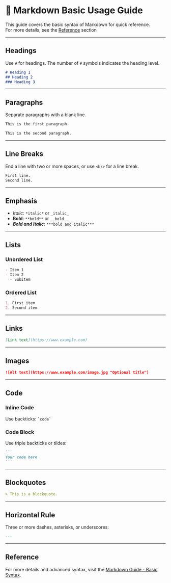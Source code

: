 # 📝 Markdown Basic Usage Guide

This guide covers the basic syntax of Markdown for quick reference.  
For more details, see the [Reference](#reference) section

---

## Headings

Use `#` for headings. The number of `#` symbols indicates the heading level.

~~~markdown
# Heading 1
## Heading 2
### Heading 3
~~~

---

## Paragraphs

Separate paragraphs with a blank line.

~~~markdown
This is the first paragraph.

This is the second paragraph.
~~~

---

## Line Breaks

End a line with two or more spaces, or use `<br>` for a line break.

~~~markdown
First line.  
Second line.
~~~

---

## Emphasis

- *Italic*: `*italic*` or `_italic_`
- **Bold**: `**bold**` or `__bold__`
- ***Bold and Italic***: `***bold and italic***`

---

## Lists

### Unordered List

~~~markdown
- Item 1
- Item 2
  - Subitem
~~~

### Ordered List

~~~markdown
1. First item
2. Second item
~~~

---

## Links

~~~markdown
[Link text](https://www.example.com)
~~~

---

## Images

~~~markdown
![Alt text](https://www.example.com/image.jpg "Optional title")
~~~

---

## Code

### Inline Code

Use backticks: `` `code` ``

### Code Block

Use triple backticks or tildes:

~~~markdown
```
Your code here
```
~~~

---

## Blockquotes

~~~markdown
> This is a blockquote.
~~~

---

## Horizontal Rule

Three or more dashes, asterisks, or underscores:

~~~markdown
---
~~~

---

## Reference

For more details and advanced syntax, visit the [Markdown Guide - Basic Syntax](https://www.markdownguide.org/basic-syntax/).
